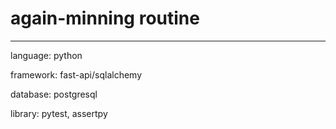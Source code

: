# again-minning routine 
---

language: python

framework: fast-api/sqlalchemy

database: postgresql

library: pytest, assertpy


